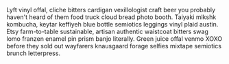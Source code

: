 Lyft vinyl offal, cliche bitters cardigan vexillologist craft beer you probably haven't heard of them food truck cloud bread photo booth. Taiyaki mlkshk kombucha, keytar keffiyeh blue bottle semiotics leggings vinyl plaid austin. Etsy farm-to-table sustainable, artisan authentic waistcoat bitters swag lomo franzen enamel pin prism banjo literally. Green juice offal venmo XOXO before they sold out wayfarers knausgaard forage selfies mixtape semiotics brunch letterpress.